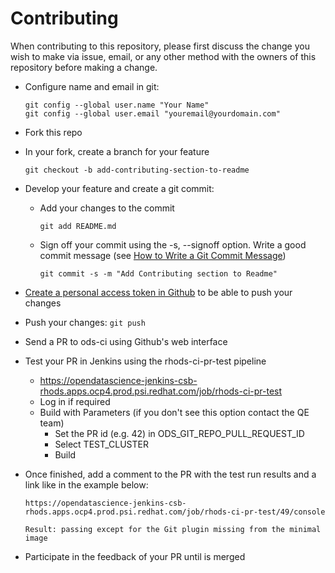 # Contributing

When contributing to this repository, please first discuss the change you wish to make via issue, email, or any other method with the owners of this repository before making a change.


- Configure name and email in git:

  ```
  git config --global user.name "Your Name"
  git config --global user.email "youremail@yourdomain.com"
  ```

- Fork this repo

- In your fork, create a branch for your feature

   ```git checkout -b add-contributing-section-to-readme```

- Develop your feature and create a git commit:
  - Add your changes to the commit

     ```git add README.md```

   - Sign off your commit using the -s, --signoff option. Write a good commit message (see [How to Write a Git Commit Message](https://chris.beams.io/posts/git-commit/))


     ```git commit -s -m "Add Contributing section to Readme"```

- [Create a personal access token in Github](https://docs.github.com/en/github/authenticating-to-github/creating-a-personal-access-token) to be able to push your changes

- Push your changes:  ```git push```

- Send a PR to ods-ci using Github's web interface 

- Test your PR in Jenkins using the rhods-ci-pr-test pipeline
   - https://opendatascience-jenkins-csb-rhods.apps.ocp4.prod.psi.redhat.com/job/rhods-ci-pr-test
   - Log in if required
   - Build with Parameters (if you don't see this option contact the QE team)
     - Set the PR id (e.g. 42) in ODS_GIT_REPO_PULL_REQUEST_ID
     - Select TEST_CLUSTER
     - Build
   
- Once finished, add a comment to the PR with the test run results and a link like in the example below:

  ```
  https://opendatascience-jenkins-csb-rhods.apps.ocp4.prod.psi.redhat.com/job/rhods-ci-pr-test/49/console
      
  Result: passing except for the Git plugin missing from the minimal image
  ```

- Participate in the feedback of your PR until is merged